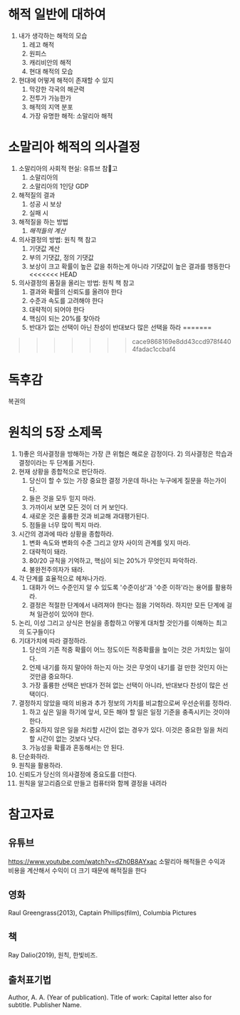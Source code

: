 # 해적 일반에 대하여
1. 내가 생각하는 해적의 모습
    1. 레고 해적
    1. 원피스
    1. 캐리비안의 해적
    1. 현대 해적의 모습
1. 현대에 어떻게 해적이 존재할 수 있지
    1. 막강한 각국의 해군력
    1. 전투가 가능한가
    1. 해적의 지역 분포
    1. 가장 유명한 해적: 소말리아 해적

# 소말리아 해적의 의사결정
1. 소말리아의 사회적 현실: 유튜브 참고
    1. 소말리아의
    1. 소말리아의 1인당 GDP
1. 해적질의 결과
    1. 성공 시 보상
    1. 실패 시
1. 해적질을 하는 방법
    1. *해적들의 계산*
1. 의사결정의 방법: 원칙 책 참고
    1. 기댓값 계산
    1. 부의 기댓값, 정의 기댓값
    1. 보상이 크고 확률이 높은 값을 취하는게 아니라 기댓값이 높은 결과를 행동한다
<<<<<<< HEAD
1. 의사결정의 품질을 올리는 방법: 원칙 책 참고
    1. 결과와 확률의 신뢰도를 올려야 한다
    1. 수준과 속도를 고려해야 한다
    1. 대략적이 되어야 한다
    1. 핵심이 되는 20%를 찾아라
    1. 반대가 없는 선택이 아닌 찬성이 반대보다 많은 선택을 하라
=======
>>>>>>> cace9868169e8dd43ccd978f4404fadac1ccbaf4


# 독후감
복권의

# 원칙의 5장 소제목

1. 1)좋은 의사결정을 방해하는 가장 큰 위협은 해로운 감정이다. 2) 의사결정은 학습과 결정이라는 두 단계를 거친다.
1. 현재 상황을 종합적으로 판단하라.
    1. 당신이 할 수 있는 가장 중요한 결정 가운데 하나는 누구에게 질문을 하는가이다.
    1. 들은 것을 모두 믿지 마라.
    1. 가까이서 보면 모든 것이 더 커 보인다.
    1. 새로운 것은 훌륭한 것과 비교해 과대평가된다.
    1. 점들을 너무 많이 찍지 마라.
1. 시간의 경과에 따라 상황을 종합하라.
    1. 변화 속도와 변화의 수준 그리고 양자 사이의 관계를 잊지 마라.
    1. 대략적이 돼라.
    1. 80/20 규칙을 기억하고, 핵심이 되는 20%가 무엇인지 파악하라.
    1. 불완전주의자가 돼라.
1. 각 단계를 효율적으로 헤쳐나가라.
    1. 대화가 어느 수준인지 알 수 있도록 '수준이상'과 '수준 이하'라는 용어를 활용하라.
    1. 결정은 적절한 단계에서 내려져야 한다는 점을 기억하라. 하지만 모든 단계에 걸쳐 일관성이 있어야 한다.
1. 논리, 이성 그리고 상식은 현실을 종합하고 어떻게 대처할 것인가를 이해하는 최고의 도구들이다
1. 기대가치에 따라 결정하라.
    1. 당신의 기존 적중 확률이 어느 정도이든 적중확률을 높이는 것은 가치있는 일이다.
    1. 언제 내기를 하지 말아야 하는지 아는 것은 무엇이 내기를 걸 만한 것인지 아는 것만큼 중요하다.
    1. 가장 훌륭한 선택은 반대가 전혀 없는 선택이 아니라, 반대보다 찬성이 많은 선택이다.
1. 결정하지 않았을 때의 비용과 추가 정보의 가치를 비교함으로써 우선순위를 정하라.
    1. 하고 싶은 일을 하기에 앞서, 모든 해야 할 일은 일정 기준을 충족시키는 것이야 한다.
    1. 중요하지 않은 일을 처리할 시간이 없는 경우가 있다. 이것은 중요한 일을 처리할 시간이 없는 것보다 낫다.
    1. 가능성을 확률과 혼동해서는 안 된다.
1. 단순화하라.
1. 원칙을 활용하라.
1. 신뢰도가 당신의 의사결정에 중요도를 더한다.
1. 원칙을 알고리즘으로 만들고 컴퓨터와 함께 결정을 내려라


# 참고자료
## 유튜브
https://www.youtube.com/watch?v=dZh0B8AYxac
소말리아 해적들은 수익과 비용을 계산해서 수익이 더 크기 때문에 해적질을 한다

## 영화
Raul Greengrass(2013), Captain Phillips(film), Columbia Pictures

## 책
Ray Dalio(2019), 원칙, 한빛비즈.

## 출처표기법
Author, A. A. (Year of publication). Title of work: Capital letter also for subtitle. Publisher Name.
